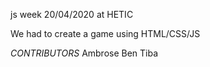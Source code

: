 js week 20/04/2020 at HETIC 

We had to create a game using HTML/CSS/JS

*CONTRIBUTORS*
Ambrose Ben Tiba
